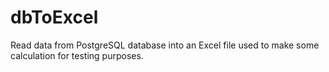# dbToExcel
Read data from PostgreSQL database into an Excel file used to make some calculation for testing purposes.
